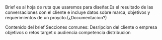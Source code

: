 Brief es al hoja de ruta que usaremos para diseñar.Es el resultado de las conversaciones con el cliente e incluye datos sobre marca, objetivos y requerimientos de un proycto.(¿Documentacion?)

Contenido del brief
    Secciones comunes:
        Desripcion del cliente o empresa 
        objetivos o retos
        target o audiencia
        competencia
        distribucion
